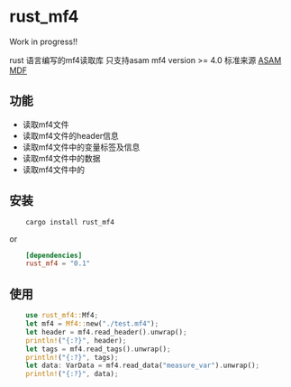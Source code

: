 # rust_mf4
Work in progress!!

rust 语言编写的mf4读取库
只支持asam mf4 version >= 4.0
标准来源 <a href="https://www.asam.net/standards/detail/mdf/wiki/">ASAM MDF</a>


## 功能

- 读取mf4文件
- 读取mf4文件的header信息
- 读取mf4文件中的变量标签及信息
- 读取mf4文件中的数据
- 读取mf4文件中的

## 安装

```shell
    cargo install rust_mf4
```
or
```toml
    [dependencies]
    rust_mf4 = "0.1"
```
        


## 使用

```rust
    use rust_mf4::Mf4;
    let mf4 = Mf4::new("./test.mf4");
    let header = mf4.read_header().unwrap();
    println!("{:?}", header);
    let tags = mf4.read_tags().unwrap();
    println!("{:?}", tags);
    let data: VarData = mf4.read_data("measure_var").unwrap();
    println!("{:?}", data);
```